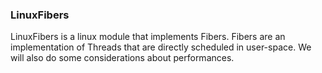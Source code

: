 ### LinuxFibers

LinuxFibers is a linux module that implements Fibers.
Fibers are an implementation of Threads that are directly scheduled in
user-space. We will also do some considerations about performances.
